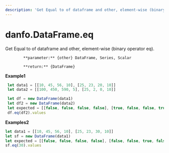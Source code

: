 ```yaml
---
description: 'Get Equal to of dataframe and other, element-wise (binary operator eq).'
---
```


# danfo.DataFrame.eq

Get Equal to of dataframe and other, element-wise \(binary operator eq\).

            **parameter:** {other} DataFrame, Series, Scalar

            **return:** {DataFrame}

**Example1**

```javascript
 let data1 = [[10, 45, 56, 10], [25, 23, 20, 10]]
 let data2 = [[100, 450, 590, 5], [25, 2, 0, 10]]

 let df = new DataFrame(data1)
 let df2 = new DataFrame(data2)
 let expected = [[false, false, false, false], [true, false, false, true]]
 df.eq(df2).values
```

**Examples2**

```javascript
let data1 = [[10, 45, 56, 10], [25, 23, 30, 10]]
let sf = new DataFrame(data1)
let expected = [[false, false, false, false], [false, false, true, false]]
sf.eq(30).values
```

